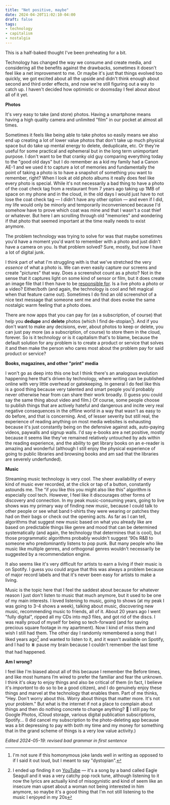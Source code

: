```yaml
---
title: "Net positive, maybe"
date: 2024-04-20T11:02:10-04:00
draft: false
tags: 
- technology
- capitalism
- nostalgia
---
```


This is a half-baked thought I've been preheating for a bit.

Technology has changed the way we consume and create media, and considering all the benefits against the drawbacks, sometimes it doesn't feel like a net improvement to me. Or maybe it's just that things evolved too quickly, we got excited about all the upside and didn't think enough about second and third order effects, and now we're still figuring out a way to catch up. I haven't decided how optimistic or doomsday I feel about about all of it yet.

**Photos**

It's very easy to take (and store) photos. Having a smartphone means having a high quality camera and unlimited "film" in our pocket at almost all times. 

Sometimes it feels like being able to take photos so easily means we also end up creating a lot of lower value photos that don't take up much physical space but do take up mental energy to delete, deduplicate, etc. Or they're useful for some practical and ephemeral but in the long term unimportant purpose. I don't want to be that cranky old guy comparing everything today to the "good old days" but I do remember as a kid my family had a Canon AE-1 and we used it to capture a lot of memories and fundamentally the point of taking a photo is to have a snapshot of something you want to remember, right? When I look at old photo albums it really does feel like every photo is special. While it's not necessarily a bad thing to have a photo of the coat check tag from a restaurant from 7 years ago taking up 1MB of space on my phone and in the cloud,  in the old days I would just have to not lose the coat check tag — I didn't have any other option — and even if I did, my life would only be minorly and temporarily inconvenienced because I'd somehow have to prove which coat was mine and that I wasn't a coat thief or whatever. But here I am scrolling through old "memories" and wondering if that photo that seemed important at the time really needs to exist anymore.

The problem technology was trying to solve for was that maybe sometimes you'd have a moment you'd want to remember with a photo and just didn't have a camera on you. Is that problem solved? Sure, mostly, but now I have a lot of digital junk. 

I think part of what I'm struggling with is that we've stretched the very *essence* of what a photo is. We can even easily capture our screens and create "pictures" that way. Does a screenshot count as a photo? Not in the sense that it captures light on some kind of sensor or film, but it does create an image file that I then have to be [responsible for](https://www.reddit.com/r/Kanye/comments/84ijrz/easily_my_favorite_kanye_tweet/). Is a live photo a photo or a video? Either/both (and again, the technology is cool and felt magical when that feature came out). Sometimes I do find an old screenshot of a nice text message that someone sent me and that does evoke the same nostalgic warm feeling that a photo does.

There are now apps that you can pay for (as a subscription, of course) that help you **dedupe** and **delete** photos (which I find de-stopian[^1]). And if you don't want to make any decisions, ever, about photos to keep or delete, you can just pay more (as a subscription, of course) to store them in the cloud, forever. So is it technology or is it capitalism that's to blame, because the default solution for any problem is to create a product or service that solves it and then make the person who cares most about the problem pay for said product or service?

**Books, magazines, and other "print" media**

I won't go as deep into this one but I think there's an analogous evolution happening here that's driven by technology, where writing can be published online with very little overhead or gatekeeping. In general I do feel like this is a good thing because very talented and smart people you'd probably never otherwise hear from can share their work broadly. (I guess you could say the same thing about video and film.) Of course, some people choose to publish things that are actively hateful and dangerous and incite very real negative consequences in the offline world in a way that wasn't as easy to do before, and that is concerning. And, of lesser severity but still real, the experience of reading anything on most media websites is exhausting because it's just constantly being on the defensive against ads, auto-paying videos, paywalls and signup walls. I'd say e-books are a net positive, mostly because it seems like they've remained relatively untouched by ads within the reading experience, and the ability to get library books on an e-reader is amazing and wonderful (although I still enjoy the physical experience of going to public libraries and browsing books and am sad that the libraries are severely underfunded).

**Music**

Streaming music technology is very cool. The sheer availability of every kind of music ever recorded, at the click or tap of a button, constantly astounds me. The “if you like this you might also like this” algorithm is especially cool tech. However, I feel like it discourages other forms of discovery and connection. In my peak music-consuming years, going to live shows was my primary way of finding new music, because I could talk to other people or see what band t-shirts they were wearing or patches they had on their bags or check out the opening acts. As far as I can tell, algorithms that suggest new music based on what you already like are based on predictable things like genre and mood that can be determined systematically (and again, the technology that determines that is cool), but those programmatic algorithms probably wouldn't suggest '90s R&B to someone who predominantly listens to pop punk. But many people who like music like multiple genres, and orthogonal genres wouldn't necessarily be suggested by a recommendation engine.

It also seems like it's very difficult for artists to earn a living if their music is on Spotify. I guess you could argue that this was always a problem because of major record labels and that it's never been easy for artists to make a living. 

Music is the topic here that I feel the saddest about because for whatever reason I just don't listen to music that much anymore, but it used to be one of my main interests. I loved listening to music, going to shows (at my peak I was going to 3-4 shows a week), talking about music, discovering new music, recommending music to friends, all of it. About 20 years ago I went "fully digital", ripped all my CDs into mp3 files, and got rid of the discs. I was really proud of myself for being so tech-forward (and for saving precious square footage in my apartment). Now I kind of miss them and wish I still had them. The other day I randomly remembered a song that I liked years ago[^2] and wanted to listen to it, and it wasn't available on Spotify, and I had to ⏸️ pause my brain because I couldn't remember the last time that had happened. 

**Am I wrong?** 

I feel like I'm biased about all of this because I remember the Before times, and like most humans I’m wired to prefer the familiar and fear the unknown. I think it's okay to enjoy things and also be critical of them (in fact, I believe it's _important_ to do so to be a good citizen), and I do genuinely enjoy these things and marvel at the technology that enables them. Part of me thinks, "Hey. Don't worry about this. Worry about things that matter more. It's not your problem." But what is the internet if not a place to complain about things and then do nothing concrete to change anything? 😬 I still pay for Google Photos, iCloud storage, various digital publication subscriptions, Spotify... (I did cancel my subscription to the photo-deleting app  because was a bit depressing to pay with both my time and my money for something that in the grand scheme of things is a very low value activity.)

*Edited 2024-05-19: revised bad grammar in first sentence*

[^1]: I'm not sure if this homonymous joke lands well in writing as opposed to if I said it out loud, but I meant to say "dystopian".
[^2]: I ended up finding it on [YouTube](https://www.youtube.com/watch?v=g82ggwfwV6s) — it's a song by a band called Eagle Seagull and it was a very catchy pop rock tune, although listening to it now the lyrics are actually kind of misogynistic and kind of seem like an insecure man upset about a woman not being interested in him anymore, so maybe it's a good thing that I'm not still listening to the music I enjoyed in my 20s
